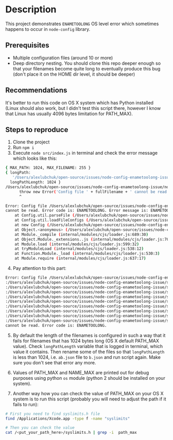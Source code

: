 # Description
This project demonstrates `ENAMETOOLONG` OS level error 
which sometimes happens to occur in `node-config` library.

## Prerequisites
- Multiple configuration files (around 10 or more)
- Deep directory nesting. You should clone this repo deeper enough so that your filenames become quite long to eventually produce this bug (don't place it on the HOME dir level, it should be deeper)

## Recommendations
It's better to run this code on OS X system which has Python installed (Linux should also work, but I didn't test this script there, however I know that Linux has usually 4096 bytes limitation for PATH_MAX).

## Steps to reproduce
1. Clone the project
2. Run `npm i`
3. Execute `node src/index.js` in terminal and check the error message which looks like this:

```bash
{ MAX_PATH: 1024, MAX_FILENAME: 255 }
{ longPath:
   '/Users/alexlubchuk/open-source/issues/node-config-enametoolong-issue/src/a.json:/Users/alexlubchuk/open-source/issues/node-config-enametoolong-issue/src/ab.json:/Users/alexlubchuk/open-source/issues/node-config-enametoolong-issue/src/abcdefghijklmnopqrstu-8.json:/Users/alexlubchuk/open-source/issues/node-config-enametoolong-issue/src/abcdefghijklmnopqrstuvwqyz-1.json:/Users/alexlubchuk/open-source/issues/node-config-enametoolong-issue/src/abcdefghijklmnopqrstuvwqyz-2.json:/Users/alexlubchuk/open-source/issues/node-config-enametoolong-issue/src/abcdefghijklmnopqrstuvwqyz-3.json:/Users/alexlubchuk/open-source/issues/node-config-enametoolong-issue/src/abcdefghijklmnopqrstuvwqyz-4.json:/Users/alexlubchuk/open-source/issues/node-config-enametoolong-issue/src/abcdefghijklmnopqrstuvwqyz-5.json:/Users/alexlubchuk/open-source/issues/node-config-enametoolong-issue/src/abcdefghijklmnopqrstuvwqyz-6.json:/Users/alexlubchuk/open-source/issues/node-config-enametoolong-issue/src/abcdefghijklmnopqrstuvwqyz-7.json',
  longPathLength: 1024 }
/Users/alexlubchuk/open-source/issues/node-config-enametoolong-issue/node_modules/config/lib/config.js:771
      throw new Error('Config file ' + fullFilename + ' cannot be read. Error code is: '+e2.code
      ^

Error: Config file /Users/alexlubchuk/open-source/issues/node-config-enametoolong-issue/src/a.json:/Users/alexlubchuk/open-source/issues/node-config-enametoolong-issue/src/ab.json:/Users/alexlubchuk/open-source/issues/node-config-enametoolong-issue/src/abcdefghijklmnopqrstu-8.json:/Users/alexlubchuk/open-source/issues/node-config-enametoolong-issue/src/abcdefghijklmnopqrstuvwqyz-1.json:/Users/alexlubchuk/open-source/issues/node-config-enametoolong-issue/src/abcdefghijklmnopqrstuvwqyz-2.json:/Users/alexlubchuk/open-source/issues/node-config-enametoolong-issue/src/abcdefghijklmnopqrstuvwqyz-3.json:/Users/alexlubchuk/open-source/issues/node-config-enametoolong-issue/src/abcdefghijklmnopqrstuvwqyz-4.json:/Users/alexlubchuk/open-source/issues/node-config-enametoolong-issue/src/abcdefghijklmnopqrstuvwqyz-5.json:/Users/alexlubchuk/open-source/issues/node-config-enametoolong-issue/src/abcdefghijklmnopqrstuvwqyz-6.json:/Users/alexlubchuk/open-source/issues/node-config-enametoolong-issue/src/abcdefghijklmnopqrstuvwqyz-7.json/runtime.json 
cannot be read. Error code is: ENAMETOOLONG. Error message is: ENAMETOOLONG: name too long, open '/Users/alexlubchuk/open-source/issues/node-config-enametoolong-issue/src/a.json:/Users/alexlubchuk/open-source/issues/node-config-enametoolong-issue/src/ab.json:/Users/alexlubchuk/open-source/issues/node-config-enametoolong-issue/src/abcdefghijklmnopqrstu-8.json:/Users/alexlubchuk/open-source/issues/node-config-enametoolong-issue/src/abcdefghijklmnopqrstuvwqyz-1.json:/Users/alexlubchuk/open-source/issues/node-config-enametoolong-issue/src/abcdefghijklmnopqrstuvwqyz-2.json:/Users/alexlubchuk/open-source/issues/node-config-enametoolong-issue/src/abcdefghijklmnopqrstuvwqyz-3.json:/Users/alexlubchuk/open-source/issues/node-config-enametoolong-issue/src/abcdefghijklmnopqrstuvwqyz-4.json:/Users/alexlubchuk/open-source/issues/node-config-enametoolong-issue/src/abcdefghijklmnopqrstuvwqyz-5.json:/Users/alexlubchuk/open-source/issues/node-config-enametoolong-issue/src/abcdefghijklmnopqrstuvwqyz-6.json:/Users/alexlubchuk/open-source/issues/node-config-enametoolong-issue/src/abcdefghijklmnopqrstuvwqyz-7.json/runtime.json'
    at Config.util.parseFile (/Users/alexlubchuk/open-source/issues/node-config-enametoolong-issue/node_modules/config/lib/config.js:771:13)
    at Config.util.loadFileConfigs (/Users/alexlubchuk/open-source/issues/node-config-enametoolong-issue/node_modules/config/lib/config.js:648:26)
    at new Config (/Users/alexlubchuk/open-source/issues/node-config-enametoolong-issue/node_modules/config/lib/config.js:116:27)
    at Object.<anonymous> (/Users/alexlubchuk/open-source/issues/node-config-enametoolong-issue/node_modules/config/lib/config.js:1441:31)
    at Module._compile (internal/modules/cjs/loader.js:689:30)
    at Object.Module._extensions..js (internal/modules/cjs/loader.js:700:10)
    at Module.load (internal/modules/cjs/loader.js:599:32)
    at tryModuleLoad (internal/modules/cjs/loader.js:538:12)
    at Function.Module._load (internal/modules/cjs/loader.js:530:3)
    at Module.require (internal/modules/cjs/loader.js:637:17)
```
4. Pay attention to this part:
```bash
Error: Config file /Users/alexlubchuk/open-source/issues/node-config-enametoolong-issue/src/a.json
:/Users/alexlubchuk/open-source/issues/node-config-enametoolong-issue/src/ab.json
:/Users/alexlubchuk/open-source/issues/node-config-enametoolong-issue/src/abcdefghijklmnopqrstu-8.json
:/Users/alexlubchuk/open-source/issues/node-config-enametoolong-issue/src/abcdefghijklmnopqrstuvwqyz-1.json
:/Users/alexlubchuk/open-source/issues/node-config-enametoolong-issue/src/abcdefghijklmnopqrstuvwqyz-2.json
:/Users/alexlubchuk/open-source/issues/node-config-enametoolong-issue/src/abcdefghijklmnopqrstuvwqyz-3.json
:/Users/alexlubchuk/open-source/issues/node-config-enametoolong-issue/src/abcdefghijklmnopqrstuvwqyz-4.json
:/Users/alexlubchuk/open-source/issues/node-config-enametoolong-issue/src/abcdefghijklmnopqrstuvwqyz-5.json
:/Users/alexlubchuk/open-source/issues/node-config-enametoolong-issue/src/abcdefghijklmnopqrstuvwqyz-6.json
:/Users/alexlubchuk/open-source/issues/node-config-enametoolong-issue/src/abcdefghijklmnopqrstuvwqyz-7.json/runtime.json 
cannot be read. Error code is: ENAMETOOLONG.
```
5. By default the length of the filenames is configured in such a way that it fails for filenames that has 1024 bytes long (OS X default PATH_MAX value). Check `longPathLength` variable that is logged in terminal, which value it contains. Then rename some of the files so that `longPathLength` is less than 1024, i.e. `ab.json` file to `b.json` and run script again. Make sure you don't see that error any more.

6. Values of PATH_MAX and NAME_MAX are printed out for debug purposes using python `os` module (python 2 should be installed on your system).

7. Another way how you can check the value of PATH_MAX on your OS X system is to run this script (probably you will need to adjust the path if it fails to run):

```bash
# First you need to find syslimits.h file
find /Applications/Xcode.app -type f -name "syslimits"

# Then you can check the value
cat /<put_your_path_here>/syslimits.h | grep -i  path_max
```
